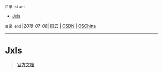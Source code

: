 `目录 start`
 
- [Jxls](#jxls)

`目录 end` |_2018-07-08_| [码云](https://gitee.com/gin9) | [CSDN](http://blog.csdn.net/kcp606) | [OSChina](https://my.oschina.net/kcp1104)
****************************************
# Jxls
> [官方文档](http://jxls.sourceforge.net/getting_started.html)

